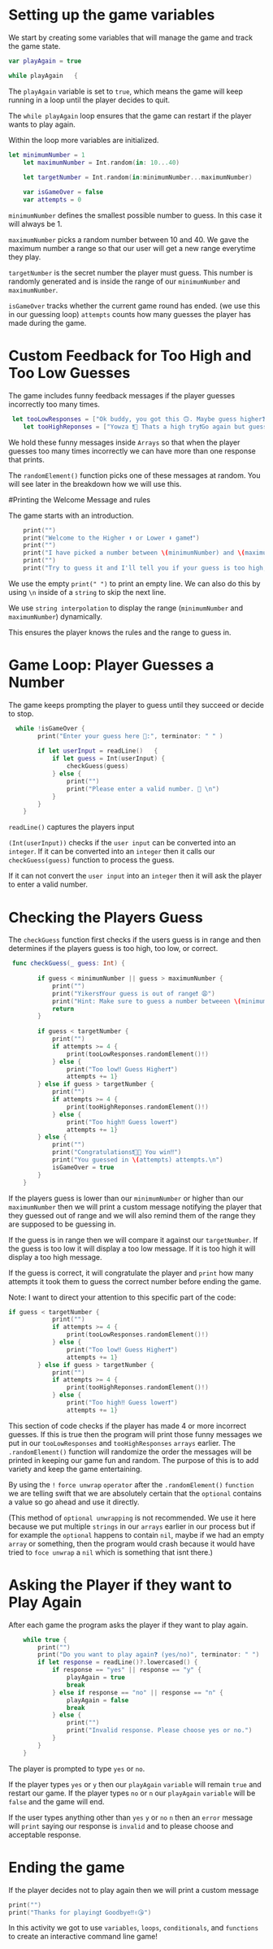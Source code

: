 

# Setting up the game variables 

We start by creating some variables that will manage the game and track the game state.

```swift 
var playAgain = true 

while playAgain   {
```

The `playAgain` variable is set to `true`, which means the game will keep running in a loop until the player decides to quit.

The `while playAgain` loop ensures that the game can restart if the player wants to play again.

Within the loop more variables are initialized.
```swift
let minimumNumber = 1
    let maximumNumber = Int.random(in: 10...40)
    
    let targetNumber = Int.random(in:minimumNumber...maximumNumber)

    var isGameOver = false
    var attempts = 0
```
`minimumNumber` defines the smallest possible number to guess. In this case it will always be 1.

`maximumNumber` picks a random number between 10 and 40. We gave the maximum number a range so that our user will get a new range everytime they play.

`targetNumber` is the secret number the player must guess. This number is randomly generated and is inside the range of our `minimumNumber` and `maximumNumber`.

`isGameOver` tracks whether the current game round has ended. (we use this in our guessing loop)
`attempts` counts how many guesses the player has made during the game.

# Custom Feedback for Too High and Too Low Guesses

The game includes funny feedback messages if the player guesses incorrectly too many times.

```swift
 let tooLowResponses = ["Ok buddy, you got this 🙃. Maybe guess higher❓", "Hey, if you were intersted in winning you might wanna guess a little higher. teehee 😇", "Thats too low bruv, you should guess higher❗️"]
    let tooHighReponses = ["Yowza ❗️🤯 Thats a high try❗️Go again but guess lower❗️", "Cowabunga❗️ 🏄‍♂️ Bring it down a little bit, would ya❓ Guess lower❗️", "Holy Smokes pal, thats a pretty high guess. Bring it down maybe❓Guess lower. "]
```
We hold these funny messages inside `Arrays` so that when the player guesses too many times incorrectly we can have more than one response that prints.

The `randomElement()` function picks one of these messages at random. You will see later in the breakdown how we will use this.

#Printing the Welcome Message and rules 

The game starts with an introduction.
```swift
    print("")
    print("Welcome to the Higher ⬆️ or Lower ⬇️ game❗️")
    print("")
    print("I have picked a number between \(minimumNumber) and \(maximumNumber).")
    print("")
    print("Try to guess it and I'll tell you if your guess is too high, too low, or correct.")
```
We use the empty `print(" ")` to print an empty line. We can also do this by using `\n` inside of a `string` to skip the next line.

We use `string interpolation` to display the range (`minimumNumber` and `maximumNumber`) dynamically. 

This ensures the player knows the rules and the range to guess in.

# Game Loop: Player Guesses a Number

The game keeps prompting the player to guess until they succeed or decide to stop.

```swift
  while !isGameOver {
        print("Enter your guess here 🤔:", terminator: " " )
        
        if let userInput = readLine()   {
            if let guess = Int(userInput) {
                checkGuess(guess)
            } else {
                print("")
                print("Please enter a valid number. 🥲 \n")
            }
        }
    }
```
`readLine()` captures  the players input 

`(Int(userInput))` checks if the `user input` can be converted into an `integer`. If it can be converted into an `integer` then it calls our `checkGuess(guess)` function to process the guess.

If it can not convert the `user input` into an `integer` then it will ask the player to enter a valid number.

# Checking the Players Guess

The `checkGuess` function first checks if the users guess is in range and then determines if the players guess is too high, too low, or correct.

```swift
 func checkGuess(_ guess: Int) {
    
        if guess < minimumNumber || guess > maximumNumber {
            print("")
            print("Yikers❗️Your guess is out of range❗️ 😩")
            print("Hint: Make sure to guess a number betweeen \(minimumNumber) and \(maximumNumber).\n")
            return
        }
       
        if guess < targetNumber {
            print("")
            if attempts >= 4 {
                print(tooLowResponses.randomElement()!)
            } else {
                print("Too low‼️ Guess Higher❗️")
                attempts += 1}
        } else if guess > targetNumber {
            print("")
            if attempts >= 4 {
                print(tooHighReponses.randomElement()!)
            } else {
                print("Too high‼️ Guess lower❗️")
                attempts += 1}
        } else {
            print("")
            print("Congratulations❗️🥳🎉 You win‼️")
            print("You guessed in \(attempts) attempts.\n")
            isGameOver = true
        }
    }
```
If the players guess is lower than our `minimumNumber` or higher than our `maximumNumber` then we will print a custom message notifying the player that they guessed out of range and we will also remind them of the range they are supposed to be guessing in. 

If the guess is in range then we will compare it against our `targetNumber`. If the guess is too low it will display a too low message. If it is too high it will display a too high message. 

If the guess is correct, it will congratulate the player and `print` how many attempts it took them to guess the correct number before ending the game.

Note: I want to direct your attention to this specific part of the code:
```swift
if guess < targetNumber {
            print("")
            if attempts >= 4 {
                print(tooLowResponses.randomElement()!)
            } else {
                print("Too low‼️ Guess Higher❗️")
                attempts += 1}
        } else if guess > targetNumber {
            print("")
            if attempts >= 4 {
                print(tooHighReponses.randomElement()!)
            } else {
                print("Too high‼️ Guess lower❗️")
                attempts += 1}
```

This section of code checks if the player has made 4 or more incorrect guesses. If this is true then the program will print those funny messages we put in our `tooLowResponses` and `tooHighResponses` `arrays` earlier. The `.randomElement()` function will randomize the order the messages will be printed in keeping our game fun and random. The purpose of this is to add variety and keep the game entertaining.


By using the  `!` `force unwrap` `operator` after the `.randomElement()` `function` we are telling swift that we are absolutely certain that the `optional` contains a value so go ahead and use it directly. 

(This method of `optional unwrapping` is not recommended. We use it here because we put multiple `strings` in our `arrays` earlier in our process but if for example the `optional` happens to contain `nil`, maybe if we had an empty `array` or something, then the program would crash because it would have tried to `foce unwrap` a `nil` which is something that isnt there.)

# Asking the Player if they want to Play Again

After each game the program asks the player if they want to play again.

```swift
    while true {
        print("")
        print("Do you want to play again❓ (yes/no)", terminator: " ")
        if let response = readLine()?.lowercased() {
            if response == "yes" || response == "y" {
                playAgain = true
                break
            } else if response == "no" || response == "n" {
                playAgain = false
                break
            } else {
                print("")
                print("Invalid response. Please choose yes or no.")
            }
        }
    }
```
The player is prompted to type `yes` or `no`. 

If the player types `yes` or `y` then our `playAgain` `variable` will remain `true` and restart our game. If the player types `no` or `n` our `playAgain` `variable` will be `false` and the game will end.

If the user types anything other than `yes` `y` or `no` `n` then an `error` message will `print` saying our response is `invalid` and to please choose and acceptable response.

# Ending the game

If the player decides not to play again then we will print  a custom message

```swift
print("")
print("Thanks for playing❗️ Goodbye‼️✌️😘")
```

In this activity we got to use `variables`, `loops`, `conditionals`, and `functions` to create an interactive command line game!

